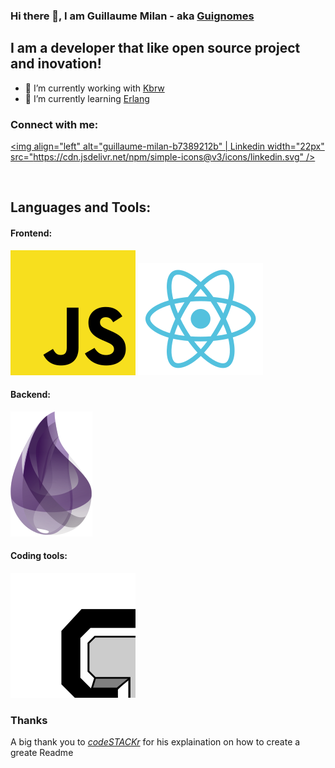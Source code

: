 ### Hi there 👋, I am Guillaume Milan - aka [Guignomes](https://www.deviantart.com/guignomes)

## I am a developer that like open source project and inovation!

- 🔭 I’m currently working with [Kbrw][kbrw]
- 🌱 I’m currently learning [Erlang][erlang]

### Connect with me:

[<img align="left" alt="guillaume-milan-b7389212b" | Linkedin width="22px" src="https://cdn.jsdelivr.net/npm/simple-icons@v3/icons/linkedin.svg" />][linkedin]

<br />

## Languages and Tools:

#### Frontend:
[![Javascript](./images/javascript.svg)][javascript]
[![React](./images/react.svg)][react]

#### Backend:
[![Elixir](./images/elixir.svg)][elixir-lang]


#### Coding tools:
[![Vim](./images/vim.svg)][vim]



### Thanks

A big thank you to *[codeSTACKr][codestackrwebsite]* for his explaination on how to create a greate Readme

<!--
**GuillaumeMilan/GuillaumeMilan** is a ✨ _special_ ✨ repository because its `README.md` (this file) appears on your GitHub profile.

Here are some ideas to get you started:

- 👯 I’m looking to collaborate on ...
- 🤔 I’m looking for help with ...
- 📫 How to reach me: ...
- 😄 Pronouns: ...
- ⚡ Fun fact: ...
- 💬 Ask me: ...
-->

[kbrw]: https://kbrw.fr
[codestackrwebsite]: https://www.youtube.com/channel/UCDCHcqyeQgJ-jVSd6VJkbCw
[javascript]: https://developer.mozilla.org/en-US/docs/Web/JavaScript
[react]: https://reactjs.org/
[elixir-lang]: https://elixir-lang.org/
[erlang]: https://www.erlang.org/
[vim]: https://www.vim.org/
[linkedin]: https://www.linkedin.com/in/guillaume-milan-b7389212b/
